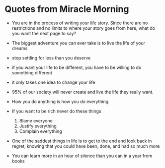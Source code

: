 # Quotes from Miracle Morning

* You are in the process of writing your life story. Since there are no restrictions and no limits to where your story goes from here, what do you want the next page to say?

* The biggest adventure you can ever take is to live the life of
your dreams

* stop settling for less than you deserve

* if you want your life to be different, you have to be willing to do something different

* it only takes one idea to change your life

* 95% of our society will never create and live the life they really want.

* How you do anything is how you do everything

* If you want to be rich never do these things 
  1) Blame everyone
  2) Justify everything
  3) Complain everything

* One of the saddest things in life is to get to the end and look back in
regret, knowing that you could have been, done, and had so much
more

* You can learn more in an hour of silence than you can in a year from
books